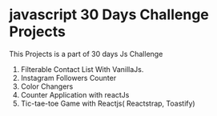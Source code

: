 # javascript 30 Days Challenge Projects

This Projects is a part of 30 days Js Challenge
1. Filterable Contact List With VanillaJs.
2. Instagram Followers Counter
3. Color Changers
4. Counter Application with reactJs
5. Tic-tae-toe Game with Reactjs( Reactstrap, Toastify)
